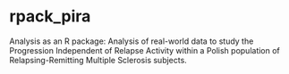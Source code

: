 # rpack_pira
Analysis as an R package: Analysis of real-world data to study the Progression Independent of Relapse Activity within a Polish population of Relapsing-Remitting Multiple Sclerosis subjects.
